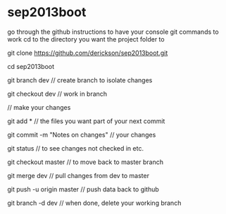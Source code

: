 sep2013boot
===========

go through the github instructions to have your console git commands to work
cd to the directory you want the project folder to 

git clone https://github.com/derickson/sep2013boot.git

cd sep2013boot

git branch dev // create branch to isolate changes

git checkout dev // work in branch

// make your changes

git add *   // the files you want part of your next commit

git commit -m "Notes on changes"  // your changes

git status   // to see changes not checked in etc.

git checkout master  // to move back to master branch

git merge dev        // pull changes from dev to master


git push -u origin master  // push data back to github

git branch -d dev // when done, delete your working branch
